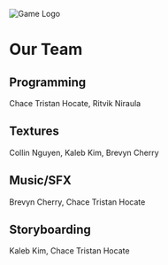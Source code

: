![Game Logo](https://i.imgur.com/wQYQZxv.png)

# Our Team

## Programming  
Chace Tristan Hocate, Ritvik Niraula

## Textures
Collin Nguyen, Kaleb Kim, Brevyn Cherry

## Music/SFX
Brevyn Cherry, Chace Tristan Hocate

## Storyboarding
Kaleb Kim, Chace Tristan Hocate

